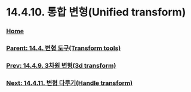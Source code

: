 # 14.4.10. 통합 변형(Unified transform)

### [Home](./00-home.md)
### [Parent: 14.4. 변형 도구(Transform tools)](./14-04-00-transform-tools.md)
### [Prev: 14.4.9. 3차원 변형(3d transform)](./14-04-09-3d-transform.md)
### [Next: 14.4.11. 변형 다루기(Handle transform)](./14-04-11-handle-transform.md)
